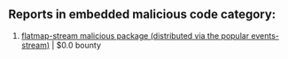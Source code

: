 ## Reports in embedded malicious code category:
1. [flatmap-stream malicious package (distributed via the popular events-stream)](https://hackerone.com/reports/450006) | $0.0 bounty